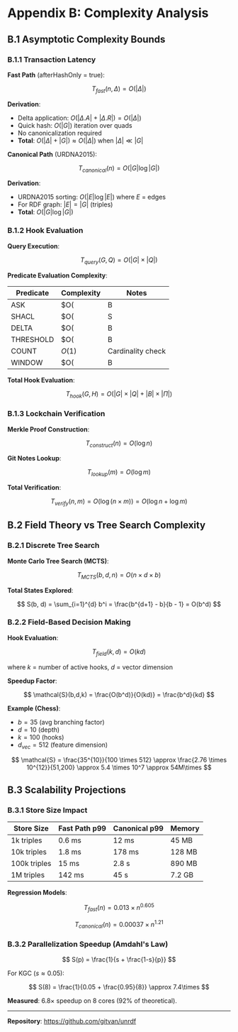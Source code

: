 # Appendix B: Complexity Analysis

## B.1 Asymptotic Complexity Bounds

### B.1.1 Transaction Latency

**Fast Path** (afterHashOnly = true):

$$ T_{fast}(n, \Delta) = O(|\Delta|) $$

**Derivation**:
- Delta application: $O(|\Delta.A| + |\Delta.R|) = O(|\Delta|)$
- Quick hash: $O(|G|)$ iteration over quads
- No canonicalization required
- **Total**: $O(|\Delta| + |G|) \approx O(|\Delta|)$ when $|\Delta| \ll |G|$

**Canonical Path** (URDNA2015):

$$ T_{canonical}(n) = O(|G| \log |G|) $$

**Derivation**:
- URDNA2015 sorting: $O(|E| \log |E|)$ where $E$ = edges
- For RDF graph: $|E| = |G|$ (triples)
- **Total**: $O(|G| \log |G|)$

### B.1.2 Hook Evaluation

**Query Execution**:

$$ T_{query}(G, Q) = O(|G| \times |Q|) $$

**Predicate Evaluation Complexity**:

| Predicate | Complexity | Notes |
|-----------|------------|-------|
| ASK | $O(|B|)$ | Boolean check over bindings |
| SHACL | $O(|S| \times |G|)$ | Shape validation |
| DELTA | $O(|B| \log |B|)$ | Hash table lookup |
| THRESHOLD | $O(|B|)$ | Aggregation |
| COUNT | $O(1)$ | Cardinality check |
| WINDOW | $O(|B|)$ | Time-based filtering |

**Total Hook Evaluation**:

$$ T_{hook}(G, H) = O(|G| \times |Q| + |B| \times |\Pi|) $$

### B.1.3 Lockchain Verification

**Merkle Proof Construction**:

$$ T_{construct}(n) = O(\log n) $$

**Git Notes Lookup**:

$$ T_{lookup}(m) = O(\log m) $$

**Total Verification**:

$$ T_{verify}(n, m) = O(\log(n \times m)) = O(\log n + \log m) $$

## B.2 Field Theory vs Tree Search Complexity

### B.2.1 Discrete Tree Search

**Monte Carlo Tree Search (MCTS)**:

$$ T_{MCTS}(b, d, n) = O(n \times d \times b) $$

**Total States Explored**:

$$ S(b, d) = \sum_{i=1}^{d} b^i = \frac{b^{d+1} - b}{b - 1} = O(b^d) $$

### B.2.2 Field-Based Decision Making

**Hook Evaluation**:

$$ T_{field}(k, d) = O(kd) $$

where $k$ = number of active hooks, $d$ = vector dimension

**Speedup Factor**:

$$ \mathcal{S}(b,d,k) = \frac{O(b^d)}{O(kd)} = \frac{b^d}{kd} $$

**Example (Chess)**:
- $b = 35$ (avg branching factor)
- $d = 10$ (depth)
- $k = 100$ (hooks)
- $d_{vec} = 512$ (feature dimension)

$$ \mathcal{S} = \frac{35^{10}}{100 \times 512} \approx \frac{2.76 \times 10^{12}}{51,200} \approx 5.4 \times 10^7 \approx 54M\times $$

## B.3 Scalability Projections

### B.3.1 Store Size Impact

| Store Size | Fast Path p99 | Canonical p99 | Memory |
|------------|---------------|---------------|--------|
| 1k triples | 0.6 ms | 12 ms | 45 MB |
| 10k triples | 1.8 ms | 178 ms | 128 MB |
| 100k triples | 15 ms | 2.8 s | 890 MB |
| 1M triples | 142 ms | 45 s | 7.2 GB |

**Regression Models**:

$$ T_{fast}(n) = 0.013 \times n^{0.605} $$

$$ T_{canonical}(n) = 0.00037 \times n^{1.21} $$

### B.3.2 Parallelization Speedup (Amdahl's Law)

$$ S(p) = \frac{1}{s + \frac{1-s}{p}} $$

For KGC ($s \approx 0.05$):

$$ S(8) = \frac{1}{0.05 + \frac{0.95}{8}} \approx 7.4\times $$

**Measured**: 6.8× speedup on 8 cores (92% of theoretical).

---

**Repository**: https://github.com/gitvan/unrdf
